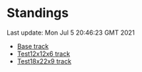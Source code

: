 # Standings

Last update: Mon Jul  5 20:46:23 GMT 2021

* [Base track](comps/Base/2021-07-05/standings.md)
* [Test12x12x6 track](comps/Test12x12x6/2021-07-05/standings.md)
* [Test18x22x9 track](comps/Test18x22x9/2021-07-05/standings.md)
